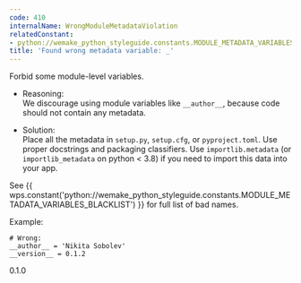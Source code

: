 ```yaml
---
code: 410
internalName: WrongModuleMetadataViolation
relatedConstant:
- python://wemake_python_styleguide.constants.MODULE_METADATA_VARIABLES_BLACKLIST
title: 'Found wrong metadata variable: _'
---
```


Forbid some module-level variables.

  - Reasoning:  
    We discourage using module variables like `__author__`, because code
    should not contain any metadata.

  - Solution:  
    Place all the metadata in `setup.py`, `setup.cfg`, or
    `pyproject.toml`. Use proper docstrings and packaging classifiers.
    Use `importlib.metadata` (or `importlib_metadata` on python \< 3.8)
    if you need to import this data into your app.

See
{{ wps.constant('python://wemake_python_styleguide.constants.MODULE_METADATA_VARIABLES_BLACKLIST') }}
for full list of bad names.

Example:

    # Wrong:
    __author__ = 'Nikita Sobolev'
    __version__ = 0.1.2

<div class="versionadded">

0.1.0

</div>